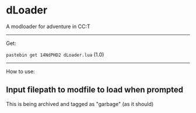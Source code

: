 # dLoader
A modloader for adventure in CC:T

---
Get:

`pastebin get 14NdPHD2 dLoader.lua` (1.0)

---
How to use:

Input filepath to modfile to load when prompted
---

This is being archived and tagged as "garbage" (as it should)
